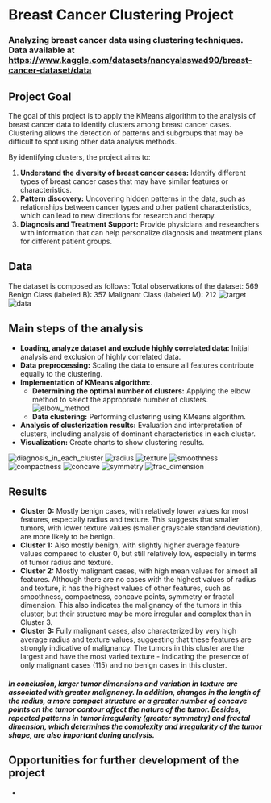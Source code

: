 # **Breast Cancer Clustering Project**
  
### Analyzing breast cancer data using clustering techniques. Data available at https://www.kaggle.com/datasets/nancyalaswad90/breast-cancer-dataset/data

## **Project Goal**
The goal of this project is to apply the KMeans algorithm to the analysis of breast cancer data to identify clusters among breast cancer cases. Clustering allows the detection of patterns and subgroups that may be difficult to spot using other data analysis methods.

By identifying clusters, the project aims to:
1. **Understand the diversity of breast cancer cases:** Identify different types of breast cancer cases that may have similar features or characteristics.
2. **Pattern discovery:** Uncovering hidden patterns in the data, such as relationships between cancer types and other patient characteristics, which can lead to new directions for research and therapy.
3. **Diagnosis and Treatment Support:** Provide physicians and researchers with information that can help personalize diagnosis and treatment plans for different patient groups.

## **Data**
The dataset is composed as follows:
Total observations of the dataset: 569
Benign Class (labeled B): 357
Malignant Class (labeled M): 212
![target](images/target.PNG)
![data](images/correlation.png)

## **Main steps of the analysis**
- **Loading, analyze dataset and exclude highly correlated data:** Initial analysis and exclusion of highly correlated data.
- **Data preprocessing:** Scaling the data to ensure all features contribute equally to the clustering.
-  **Implementation of KMeans algorithm:**. 
   - **Determining the optimal number of clusters:** Applying the elbow method to select the appropriate number of clusters.
   ![elbow_method](images/elbow_method.png)
   - **Data clustering:** Performing clustering using KMeans algorithm.
- **Analysis of clusterization results:** Evaluation and interpretation of clusters, including analysis of dominant characteristics in each cluster.
- **Visualization:** Create charts to show clustering results.


![diagnosis_in_each_cluster](images/diagnosis_in_clusters.png)
![radius](images/radius_mean.png)
![texture](images/texture_mean.png)
![smoothness](images/smoothness_mean.png)
![compactness](images/compactness_mean.png)
![concave](images/concave_points_mean.png)
![symmetry](images/symmetry_mean.png)
![frac_dimension](images/fractal_dimension_mean.png)

## **Results**
- **Cluster 0:** Mostly benign cases, with relatively lower values for most features, especially radius and texture. This suggests that smaller tumors, with lower texture values (smaller grayscale standard deviation), are more likely to be benign.
- **Cluster 1:** Also mostly benign, with slightly higher average feature values compared to cluster 0, but still relatively low, especially in terms of tumor radius and texture.
- **Cluster 2:** Mostly malignant cases, with high mean values for almost all features. Although there are no cases with the highest values of radius and texture, it has the highest values of other features, such as smoothness, compactness, concave points, symmetry or fractal dimension. This also indicates the malignancy of the tumors in this cluster, but their structure may be more irregular and complex than in Cluster 3.
- **Cluster 3:** Fully malignant cases, also characterized by very high average radius and texture values, suggesting that these features are strongly indicative of malignancy. The tumors in this cluster are the largest and have the most varied texture - indicating the presence of only malignant cases (115) and no benign cases in this cluster.

##### In conclusion, larger tumor dimensions and variation in texture are associated with greater malignancy. In addition, changes in the length of the radius, a more compact structure or a greater number of concave points on the tumor contour affect the nature of the tumor. Besides, repeated patterns in tumor irregularity (greater symmetry) and fractal dimension, which determines the complexity and irregularity of the tumor shape, are also important during analysis.


## **Opportunities for further development of the project**

-




